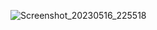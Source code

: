 ![Screenshot_20230516_225518](https://github.com/Bhavin1313/Bhavin_lebwork_3_3_1_flutter_app/assets/99348404/e30887ad-836b-41d8-b124-ca20794ba7ee)
